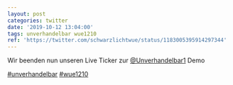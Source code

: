 ```yaml
---
layout: post
categories: twitter
date: '2019-10-12 13:04:00'
tags: unverhandelbar wue1210
ref: 'https://twitter.com/schwarzlichtwue/status/1183005395914297344'
---
```

Wir beenden nun unseren Live Ticker zur [@Unverhandelbar1](https://twitter.com/Unverhandelbar1) Demo

[#unverhandelbar](/t/unverhandelbar) [#wue1210](/t/wue1210)